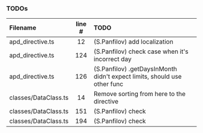 ### TODOs
| Filename | line # | TODO
|:------|:------:|:------
| apd_directive.ts | 12 | (S.Panfilov) add localization
| apd_directive.ts | 124 | (S.Panfilov) check case when it's incorrect day
| apd_directive.ts | 126 | (S.Panfilov) .getDaysInMonth didn't expect limits, should use other func
| classes/DataClass.ts | 14 | Remove sorting from here to the directive
| classes/DataClass.ts | 151 | (S.Panfilov)  check
| classes/DataClass.ts | 194 | (S.Panfilov)  check